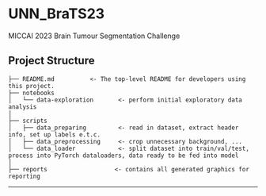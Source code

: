 # UNN_BraTS23
MICCAI 2023 Brain Tumour Segmentation Challenge

Project Structure
------------

    ├── README.md          <- The top-level README for developers using this project.
    ├── notebooks
    │   └── data-exploration       <- perform initial exploratory data analysis
    │ 
    ├── scripts
    │   ├── data_preparing         <- read in dataset, extract header info, set up labels e.t.c.
    │   ├── data_preprocessing     <- crop unnecessary background, ...
    │   └── data_loader            <- split dataset into train/val/test, process into PyTorch dataloaders, data ready to be fed into model
    │  
    ├── reports                   <- contains all generated graphics for reporting

------------
